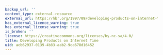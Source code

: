 ```yaml
---
backup_url: ''
content_type: external-resource
external_url: https://hbr.org/1997/09/developing-products-on-internet-time/sb1
has_external_licence_warning: true
has_external_license_warning: true
is_broken: ''
license: https://creativecommons.org/licenses/by-nc-sa/4.0/
title: Developing Products on Internet Time
uid: acb62937-0139-4b83-aab2-9ca678d16452
---
```

